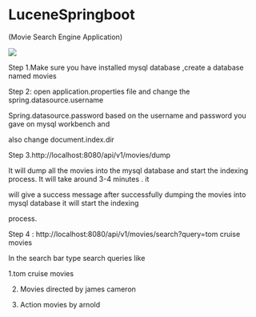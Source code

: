 
# LuceneSpringboot

(Movie Search Engine Application)

![](src/main/resources/static/assets/img/pic1.jpg)






Step 1.Make sure you have installed mysql database ,create a database named movies

Step 2: open application.properties file and change the spring.datasource.username

Spring.datasource.password based on the username and password you gave on mysql workbench and

also change document.index.dir

Step 3.http://localhost:8080/api/v1/movies/dump

It will dump all the movies into the mysql database and start the indexing process. It will take around 3-4 minutes . it

will give a success message after successfully dumping the movies into mysql database it will start the indexing

process.

Step 4 : http://localhost:8080/api/v1/movies/search?query=tom cruise movies

In the search bar type search queries like

1.tom cruise movies

2. Movies directed by james cameron

3. Action movies by arnold

